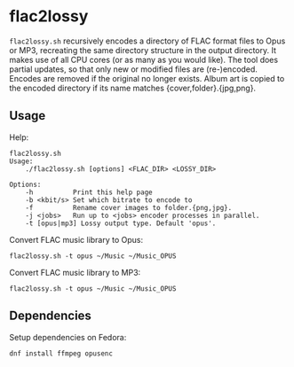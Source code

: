 <!--

SPDX-FileCopyrightText: © 2024—2025 David Bliss

SPDX-License-Identifier: MIT
-->

# flac2lossy

`flac2lossy.sh` recursively encodes a directory of FLAC format files to Opus or MP3,
recreating the same directory structure in the output directory. It makes use
of all CPU cores (or as many as you would like). The tool does partial updates,
so that only new or modified files are (re-)encoded. Encodes are removed if the
original no longer exists. Album art is copied to the encoded directory if its
name matches {cover,folder}.{jpg,png}.

## Usage

Help:

```shell
flac2lossy.sh
Usage:
    ./flac2lossy.sh [options] <FLAC_DIR> <LOSSY_DIR>

Options:
    -h          Print this help page
    -b <kbit/s> Set which bitrate to encode to
    -f          Rename cover images to folder.{png,jpg}.
    -j <jobs>   Run up to <jobs> encoder processes in parallel.
    -t [opus|mp3] Lossy output type. Default 'opus'.
```

Convert FLAC music library to Opus:

```shell
flac2lossy.sh -t opus ~/Music ~/Music_OPUS
```

Convert FLAC music library to MP3:

```shell
flac2lossy.sh -t opus ~/Music ~/Music_OPUS
```

## Dependencies

Setup dependencies on Fedora:

```shell
dnf install ffmpeg opusenc
```
